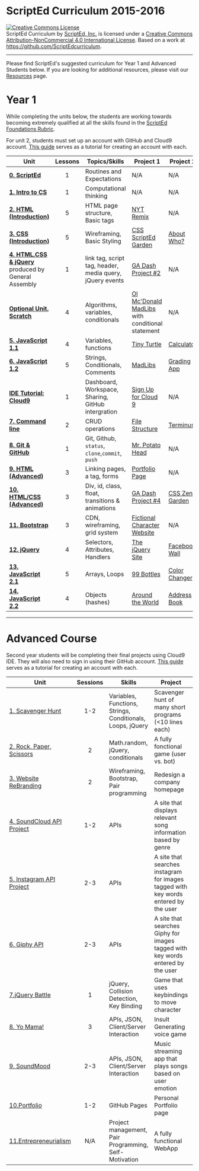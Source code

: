 # ScriptEd Curriculum 2015-2016

<a rel="license" href="http://creativecommons.org/licenses/by-nc/4.0/"><img alt="Creative Commons License" style="border-width:0" src="https://i.creativecommons.org/l/by-nc/4.0/88x31.png" /></a><br /><span xmlns:dct="http://purl.org/dc/terms/" property="dct:title">ScriptEd Curriculum</span> by <a xmlns:cc="http://creativecommons.org/ns#" href="https://github.com/ScriptEdcurriculum/curriculum" property="cc:attributionName" rel="cc:attributionURL">ScriptEd, Inc.</a> is licensed under a <a rel="license" href="http://creativecommons.org/licenses/by-nc/4.0/">Creative Commons Attribution-NonCommercial 4.0 International License</a>.  Based on a work at <a xmlns:dct="http://purl.org/dc/terms/" href="https://github.com/ScriptEdcurriculum/curriculum" rel="dct:source">https://github.com/ScriptEdcurriculum</a>.
***
Please find ScriptEd's suggested curriculum for Year 1 and Advanced Students below. If you are looking for additional resources, please visit our [Resources](https://github.com/ScriptEdcurriculum/curriculum/tree/master/resources) page.

Year 1
===================
While completing the units below, the students are working towards becoming extremely qualified at all the skills found in the [ScriptEd Foundations Rubric](https://docs.google.com/a/scripted.org/spreadsheets/d/1i21YAD2TBEn7nYeii5VH_7smUjCV13cvX2qgbhEkeZk/edit#gid=1132597865).

For unit 2, students must set up an account with GitHub and Cloud9 account. [This guide](resources/c9) serves as a tutorial for creating an account with each. 

| Unit  | Lessons | Topics/Skills | Project 1 | Project 2 |
|-------|:-------:|------|--------------|--------------|
| [**0. ScriptEd**](units/0-Infosession/)| 1 | Routines and Expectations | N/A| N/A|
| [**1. Intro to CS**](units/1-introduction/)| 1 | Computational thinking | N/A| N/A|
| [**2. HTML (Introduction)**](units/2-HTML1/)| 5 | HTML page structure, Basic tags |[NYT Remix](units/2-HTML1/sessions/3-project-nytRemix)   | N/A
| [**3. CSS (Introduction)**](units/3-CSS1/)| 5 | Wireframing, Basic Styling  | [CSS ScriptEd Garden](units/3-CSS1/sessions/4-project-garden) |  [About Who?](units/3-CSS1/sessions/5-project-who)| 
| [**4. HTML,CSS & jQuery**](units/4-GA-/)  produced by General Assembly| 1 | link tag, script tag, header, media query, jQuery events | [GA Dash Project #2](units/4-GA-/) | N/A| 
| [**Optional Unit. Scratch**](units/opt-scratch/) | 4 | Algorithms, variables, conditionals  | [Ol Mc'Donald MadLibs](units/opt-scratch/lessons/4-project) with conditional statement | N/A|
| [**5. JavaScript 1.1**](units/5-javascript1_1/) | 4 | Variables, functions | [Tiny Turtle](units/5-javascript1_1/sessions/3-project-tinyturtle)  | [Calculator](units/5-javascript1_1/sessions/4-project-calculator)|
| [**6. JavaScript 1.2**](units/6-javascript1_2/) |  5 | Strings, Conditionals, Comments| [MadLibs](units/6-javascript1_2/sessions/2-project-madlibs) | [Grading App](units/6-javascript1_2/sessions/5-project-grading) | 
| [**IDE Tutorial: Cloud9**](units/c9_setup/) | 1  | Dashboard, Workspace, Sharing, GitHub intergration | [Sign Up for Cloud 9](units/c9_setup/README.md) | N/A |
| [**7. Command line**](units/7-commandline) | 2  | CRUD operations | [File Structure](units/7-commandline/sessions/1-commandline) | [Terminus](units/7-commandline/sessions/2-terminus) |
| [**8. Git & GitHub**](units/8-git) |  1 |  Git, Github, `status`, `clone`,`commit`, `push` | [Mr. Potato Head](https://github.com/ScriptEdcurriculum/Mr_Potato_Head)| N/A|
| [**9. HTML (Advanced)**](units/9-HTML2/) |  3 | Linking pages, a tag, forms | [Portfolio Page](units/9-HTML2/sessions/3-project-aboutMe) | N/A | 
| [**10. HTML/CSS (Advanced)**](units/10-HTML_CSS2) | 3 | Div, id, class, float, transitions & animations | [GA Dash Project #4](units/10-HTML_CSS2/sessions/2-project) | [CSS Zen Garden](units/10-HTML_CSS2/sessions/3-project) |
| [**11. Bootstrap**](units/11-bootstrap)| 3 | CDN, wireframing, grid system | [Fictional Character Website](units/11-bootstrap/sessions/project-character) | N/A |
| [**12. jQuery**](units/12-jQuery)| 4 | Selectors, Attributes, Handlers | [The jQuery Site](units/12-jQuery/sessions/3-project-jQuerySite) | [Facebook Wall](https://github.com/Bijesse/facebook_wall)|
| [**13. JavaScript 2.1**](units/13-javascript2_1)| 5 | Arrays, Loops | [99 Bottles](units/13-javascript2_1/sessions/3-project-99bottles) | [Color Changer](units/13-javascript2_1/sessions/5-project-colorChanger)|
| [**14. JavaScript 2.2**](units/14-javascript2_2)| 4 | Objects (hashes) | [Around the World](units/14-javascript2_2/sessions/3-project-aroundTheWorld) | [Address Book](units/14-javascript2_2/sessions/4-project-addressbook)|


  
 
---

Advanced Course
=========================
Second year students will be completing their final projects using Cloud9 IDE. They will also need to sign in using their GitHub account. [This guide](units/c9_setup) serves as a tutorial for creating an account with each. 

| Unit  | Sessions | Skills | Project | API | 
|-------|:-------:|------|--------------|---------|
| [1. Scavenger Hunt](unitsYear2/1-JShunt)| 1-2 | Variables, Functions, Strings, Conditionals, Loops, jQuery | Scavenger hunt of many short programs (<10 lines each) | N/A |
| [2. Rock, Paper, Scissors](https://github.com/ScriptEdcurriculum/rockPaperScissors_Adv)| 2 | Math.random, jQuery, conditionals | A fully fonctional game (user vs. bot) | N/A
| [3. Website ReBranding](unitsYear2/3-reDesign)| 2 | Wireframing, Bootstrap, Pair programming | Redesign a company homepage | N/A
| [4. SoundCloud API Project](unitsYear2/4-soundcloudAPI)| 1-2 | APIs | A site that displays relevant song information based by genre | [SoundCloud](https://developers.soundcloud.com/docs/api/guide)
| [5. Instagram API Project](https://github.com/ScriptEdcurriculum/instagramAPI_Adv) | 2-3 | APIs | A site that searches instagram for images tagged with key words entered by the user | [Instagram](https://instagram.com/developer/) | 
| [6. Giphy API](unitsYear2/6-giphyAPI) | 2-3 | APIs | A site that searches Giphy for images tagged with key words entered by the user | [Giphy](https://github.com/Giphy/GiphyAPI)
| [7.jQuery Battle ](unitsYear2/7-jqueryBattle) | 1 | jQuery, Collision Detection, Key Binding | Game that uses keybindings to move character | N/A
| [8. Yo Mama!](https://github.com/ScriptEdcurriculum/yoMama_Adv)| 3 | APIs, JSON, Client/Server Interaction | Insult Generating voice game | Custom API made on [mockable.io](mockable.io)| 
| [9. SoundMood](https://github.com/ScriptEdcurriculum/SoundMood_Adv)| 2-3 | APIs, JSON, Client/Server Interaction | Music streaming app that plays songs based on user emotion | [SoundCloud](https://developers.soundcloud.com/docs/api/guide)| 
| [10.Portfolio](unitsYear2/10-portfolio) | 1-2 | GitHub Pages | Personal Portfolio page |N/A|
| [11.Entrepreneurialism](unitsYear2/11-Entrepreneurialism)| N/A  | Project management, Pair Programming, Self-Motivation| A fully functional WebApp | N/A | 


